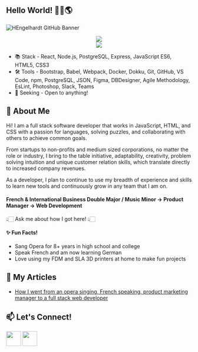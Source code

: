 ## Hello World! 👋🏻🌎
![HEngelhardt GitHub Banner](https://user-images.githubusercontent.com/90408240/204367535-a5d4aef8-44c8-4eda-9c51-60b1a58d1685.png)
<div align="center">
  <div>
    <img src="https://github-readme-stats.vercel.app/api?username=hannahnengel&hide=stars,contribs&show_icons=true&theme=cobalt"></img>
  </div>
  <div>
    <img src="https://github-readme-stats.vercel.app/api/top-langs/?username=hannahnengel&theme=cobalt&layout=compact"></img>
  </div>
</div>


- 📚 Stack - React, Node.js, PostgreSQL, Express, JavaScript ES6, HTML5, CSS3
- 🛠 Tools - Bootstrap, Babel, Webpack, Docker, Dokku, Git, GitHub, VS Code, npm, PostgreSQL, JSON, Figma, DBDesigner, Agile Methodology, EsLint, Photoshop, Slack, Teams
- 🔎 Seeking - Open to anything! 



## 💬 About Me
Hi! I am a full stack software developer that works in JavaScript, HTML, and CSS with a passion for languages, solving puzzles, and collaborating with others to achieve common goals. 

From startups to non-profits and medium sized corporations, no matter the role or industry, I bring to the table initiative, adaptability, creativity, problem solving intuition and unique customer relation skills, which translate directly to increased company revenues.

As a developer, I plan to continue to use my breadth of experience and skills to learn new tools and continuously grow in any team that I am on. 

#### French & International Business Double Major / Music Minor → Product Manager → Web Development 
👆🏻 Ask me about how I got here! 👆🏻


#### ✨ Fun Facts!
- Sang Opera for 8+ years in high school and college 
- Speak French and am now learning German 
- Love using my FDM and SLA 3D printers at home to make fun projects

## 📄 My Articles
- [How I went from an opera singing, French speaking, product marketing manager to a full stack web developer](https://www.linkedin.com/pulse/how-i-went-from-opera-singing-french-speaking-product-engelhardt/)

## 📫 Let's Connect!
[<img src="https://user-images.githubusercontent.com/90408240/204418120-5ba6a30c-dd0a-464c-8d60-427bb725377a.svg" width="40" height="40">](https://www.linkedin.com/in/hannahnengel/) [<img src="https://user-images.githubusercontent.com/90408240/204418407-a70b49e4-62ee-4d0c-a50e-c12550e1966a.svg" width="40" height="40">](https://github.com/hannahnengel)
